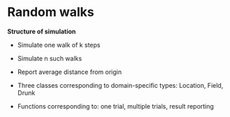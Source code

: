 # Random walks

**Structure of simulation**

- Simulate one walk of k steps
- Simulate n such walks
- Report average distance from origin

- Three classes corresponding to domain-specific types: Location, Field, Drunk
- Functions corresponding to: one trial, multiple trials, result reporting
